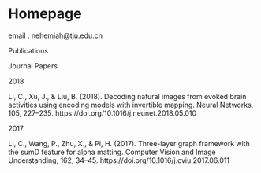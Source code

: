 # Homepage

<p> email : nehemiah@tju.edu.cn </p>

<p> Publications  </p>
<p> Journal Papers </p>

<p> 2018 </p>
<p> Li, C., Xu, J., & Liu, B. (2018). Decoding natural images from evoked brain activities using encoding models with invertible mapping. Neural Networks, 105, 227–235. https://doi.org/10.1016/j.neunet.2018.05.010 </p>

<p> 2017 </p>
<p> Li, C., Wang, P., Zhu, X., & Pi, H. (2017). Three-layer graph framework with the sumD feature for alpha matting. Computer Vision and Image Understanding, 162, 34–45. https://doi.org/10.1016/j.cviu.2017.06.011 </p>
